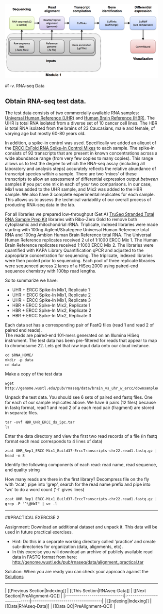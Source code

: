 ![RNA-seq Flowchart - Module 2](Images/RNA-seq_Flowchart2.png)

#1-v. RNA-seq Data
## Obtain RNA-seq test data. 
 
The test data consists of two commercially available RNA samples: [Universal Human Reference (UHR)](https://github.com/griffithlab/rnaseq_tutorial/wiki/ResourceFiles/UHR.pdf) and [Human Brain Reference (HBR)](https://github.com/griffithlab/rnaseq_tutorial/wiki/ResourceFiles/HBR.pdf).  The UHR is total RNA isolated from a diverse set of 10 cancer cell lines.  The HBR is total RNA isolated from the brains of 23 Caucasians, male and female, of varying age but mostly 60-80 years old.

In addition, a spike-in control was used.  Specifically we added an aliquot of the [ERCC ExFold RNA Spike-In Control Mixes](https://github.com/griffithlab/rnaseq_tutorial/wiki/ResourceFiles/ERCC.pdf) to each sample. The spike-in consists of 92 transcripts that are present in known concentrations across a wide abundance range (from very few copies to many copies).  This range allows us to test the degree to which the RNA-seq assay (including all laboratory and analysis steps) accurately reflects the relative abundance of transcript species *within* a sample. There are two 'mixes' of these transcripts to allow an assessment of differential expression output *between* samples if you put one mix in each of your two comparisons.  In our case, Mix1 was added to the UHR sample, and Mix2 was added to the HBR sample.  We also have 3 complete experimental replicates for each sample. This allows us to assess the technical variability of our overall process of producing RNA-seq data in the lab.

For all libraries we prepared low-throughput (Set A) [TruSeq Stranded Total RNA Sample Prep Kit](http://products.illumina.com/products/truseq_stranded_total_rna_sample_prep_kit.html) libraries with Ribo-Zero Gold to remove both cytoplasmic and mitochondrial rRNA. Triplicate, indexed libraries were made starting with 100ng Agilent/Strategene Universal Human Reference total RNA and 100ng Ambion Human Brain Reference total RNA.  The Universal Human Reference replicates received 2 ul of 1:1000 ERCC Mix 1. The Human Brain Reference replicates received 1:1000 ERCC Mix 2.  The libraries were quantified with KAPA Library Quantification qPCR and adjusted to the appropriate concentration for sequencing.  The triplicate, indexed libraries were then pooled prior to sequencing.  Each pool of three replicate libraries were sequenced across 2 lanes of a HiSeq 2000 using paired-end sequence chemistry with 100bp read lengths.  

So to summarize we have:
- UHR + ERCC Spike-In Mix1, Replicate 1
- UHR + ERCC Spike-In Mix1, Replicate 2
- UHR + ERCC Spike-In Mix1, Replicate 3
- HBR + ERCC Spike-In Mix2, Replicate 1
- HBR + ERCC Spike-In Mix2, Replicate 2
- HBR + ERCC Spike-In Mix2, Replicate 3
 	
Each data set has a corresponding pair of FastQ files (read 1 and read 2 of paired end reads).  
The reads are paired-end 101-mers generated on an Illumina HiSeq instrument.
The test data has been pre-filtered for reads that appear to map to chromosome 22.  Lets get that raw input data onto our cloud instance.

	cd $RNA_HOME/
	mkdir -p data
	cd data
	
Make a copy of the test data

	wget http://genome.wustl.edu/pub/rnaseq/data/brain_vs_uhr_w_ercc/downsampled_5pc_chr22/HBR_UHR_ERCC_ds_5pc.tar
	
Unpack the test data.  You should see 6 sets of paired end fastq files.  One for each of our sample replicates above. We have 6 pairs (12 files) because in fastq format, read 1 and read 2 of a each read pair (fragment) are stored in separate files.

	tar -xvf HBR_UHR_ERCC_ds_5pc.tar
	ls

Enter the data directory and view the first two read records of a file (in fastq format each read corresponds to 4 lines of data)

	zcat UHR_Rep1_ERCC-Mix1_Build37-ErccTranscripts-chr22.read1.fastq.gz | head -n 8
	
Identify the following components of each read: read name, read sequence, and quality string
	
How many reads are there in the first library?
Decompress file on the fly with 'zcat', pipe into 'grep', search for the read name prefix and pipe into 'wc' to do a word count ('-l' gives lines)

	zcat UHR_Rep1_ERCC-Mix1_Build37-ErccTranscripts-chr22.read1.fastq.gz | grep -P "^\@HWI" | wc -l

---
##PRACTICAL EXERCISE 2

Assignment: Download an additional dataset and unpack it. This data will be used in future practical exercises. 

* Hint: Do this in a separate working directory called ‘practice’ and create sub-directories for organization (data, alignments, etc).
* In this exercise you will download an archive of publicly available read data in FASTQ format from here:
http://genome.wustl.edu/pub/rnaseq/data/alignment_practical.tar

Solution: When you are ready you can check your approach against the [Solutions](https://github.com/griffithlab/rnaseq_tutorial/wiki/Solutions#practical-exercise-2---data)

---


| [[Previous Section|Indexing]] | [[This Section|RNAseq-Data]] | [[Next Section|PreAlignment-QC]]    |
|:-----------------------------:|:----------------------------:|:-----------------------------------:|
| [[Indexing|Indexing]]         | [[Data|RNAseq-Data]]         | [[Data QC|PreAlignment-QC]]         |
